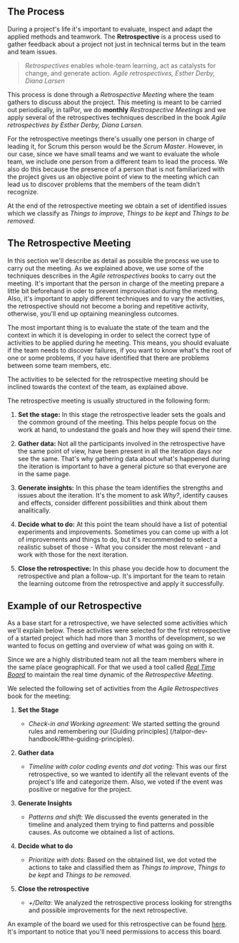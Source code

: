 ## The Process

During a project's life it's important to evaluate, inspect and adapt 
the applied methods and teamwork. The **Retrospective** is a process 
used to gather feedback about a project not just in technical terms 
but in the team and team issues.

> *Retrospectives* enables whole-team learning, act as catalysts for 
> change, and generate action.
> <cite>Agile retrospectives, Esther Derby, Diana Larsen</cite>

This process is done through a *Retrospective Meeting* where the team gathers
to discuss about the project. This meeting is meant to be carried 
out periodically, in talPor, we do **monthly** *Restrospective Meetings* and
we apply several of the retrospectives techniques described in the book
*Agile retrospectives by Esther Derby, Diana Larsen*. 

For the retrospective meetings there's usually one person in charge of 
leading it, for Scrum this person would be the *Scrum Master*. However,
in our case, since we have small teams and we want to evaluate the whole
team, we include one person from a different team to lead the process. 
We also do this because the presence of a person that is not familiarized 
with the project gives us an objective point of view to the meeting which 
can lead us to discover problems that the members of the team didn't recognize. 

At the end of the retrospective meeting we obtain a set of identified issues
which we classify as *Things to improve*, *Things to be kept* and 
*Things to be removed*.

## The Retrospective Meeting

In this section we'll describe as detail as possible the process we use to 
carry out the meeting.  As we explained above, we use some of the techniques
describes in the *Agile retrospectives* books to carry out the meeting. It's
important that the person in charge of the meeting prepare a little bit beforehand
in oder to prevent improvisation during the meeting. Also, it's important to 
apply different techniques and to vary the activities, the retrospective should 
not become a boring and repetitive activity, otherwise, you'll end up optaining 
meaningless outcomes.

The most important thing is to evaluate the state of the team and the context in
which it is developing in order to select the correct type of activities to be
applied during he meeting. This means, you should evaluate if the team needs to
discover failures, if you want to know what's the root of one or some problems,
if you have identified that there are problems between some team members, etc.

The activities to be selected for the retrospective meeting should be inclined 
towards the context of the team, as explained above. 

The retrospective meeting is usually structured in the following form:

1. **Set the stage:** In this stage the retrospective leader sets the goals and the
common ground of the meeting. This helps people focus on the work at hand, to
undestand the goals and how they will spend their time. 

2. **Gather data:** Not all the participants involved in the retrospective have the
same point of view, have been present in all the iteration days nor see the same.
That's why gathering data about what's happened during the iteration is important
to have a general picture so that everyone are in the same page.

3. **Generate insights:** In this phase the team identifies the strengths and issues
about the iteration. It's the moment to ask *Why?*, identify causes and effects,
consider different possibilities and think about them analitically.

4. **Decide what to do:** At this point the team should have a list of potential
experiments and improvements. Sometimes you can come up with a lot of improvements
and things to do, but it's recommended to select a realistic subset of those - What 
you consider the most relevant - and work with those for the next iteration.

5. **Close the retrospective:** In this phase you decide how to document the retrospective
and plan a follow-up. It's important for the team to retain the learning outcome from
the retrospective and apply it successfully.

## Example of our Retrospective

As a base start for a retrospective, we have selected some activities which we'll 
explain below. These activities were selected for the first retrospective of a 
started project which had more than 3 months of development, so we wanted to focus 
on getting and overview of what was going on with it.

Since we are a highly distributed team not all the team members where in the same 
place geographicall. For that we used a tool called 
[*Real Time Board*](https://realtimeboard.com) to maintain the real time dynamic 
of the *Retrospective Meeting*.

We selected the following set of activities from the *Agile Retrospectives* book
for the meeting:

1. **Set the Stage**
    - *Check-in and Working agreement:* We started setting the ground rules and 
    remembering our [Guiding principles] (/talpor-dev-handbook/#the-guiding-principles).

2. **Gather data**
    - *Timeline with color coding events and dot voting:* This was our first 
    retrospective, so we wanted to identify all the relevant events of the 
    project's life and categorize them. Also, we voted if the event was positive 
    or negative for the project.

3. **Generate Insights**
    - *Patterns and shift:* We discussed the events generated in the timeline and 
    analyzed them trying to find patterns and possible causes. As outcome we obtained 
    a list of actions.

4. **Decide what to do**
    - *Prioritize with dots:* Based on the obtained list, we dot voted the actions to 
    take and classified them as *Things to improve*, *Things to be kept* and 
    *Things to be removed*.

5. **Close the retrospective**
    - *+/Delta*: We analyzed the retrospective process looking for strengths and 
    possible improvements for the next retrospective.
 
An example of the board we used for this retrospective can be found 
[here](https://realtimeboard.com/app/board/90635788/). It's important to notice 
that you'll need permissions to access this board.







